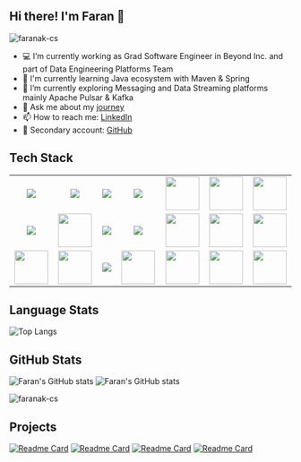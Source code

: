 ## Hi there! I'm Faran 👋
<p align="left"> <img src="https://komarev.com/ghpvc/?username=faranak-cs" alt="faranak-cs" /> </p>

- 💻 I’m currently working as Grad Software Engineer in Beyond Inc. and part of Data Engineering Platforms Team
- 🔰 I'm currently learning Java ecosystem with Maven & Spring
- 🔎 I’m currently exploring Messaging and Data Streaming platforms mainly Apache Pulsar & Kafka 
- 💬 Ask me about my [journey](https://github.com/user-attachments/assets/ca74e1da-b7c8-4387-8f79-4943e5dcbd53)
- 📫 How to reach me: [LinkedIn](https://www.linkedin.com/in/faranahmadk)
- 🔖 Secondary account: [GitHub](https://github.com/farankhanatu)
## Tech Stack
<table width="100">
<tr>
    <td align='center' width="190">
        <img src="https://www.vectorlogo.zone/logos/nodejs/nodejs-ar21.svg">
    </td>
   <td align='center' width="190">
        <img src="https://upload.wikimedia.org/wikipedia/commons/6/64/Expressjs.png">
    </td>
     <td align='center' width="190">
        <img src="https://upload.wikimedia.org/wikipedia/commons/4/44/Spring_Framework_Logo_2018.svg">
    </td>
    <td align='center' width="190">
        <img src="https://www.vectorlogo.zone/logos/reactjs/reactjs-ar21.svg">
    </td>
    <td align='center' width="190">
        <img src="https://upload.wikimedia.org/wikipedia/commons/4/4e/Angularjsoldicon.png" width="60">
    </td>
    <td align='center' width="190">
        <img src="https://upload.wikimedia.org/wikipedia/commons/7/7d/Microsoft_.NET_logo.svg" width="60">
    </td>
    <td align='center' width="190">
        <img src="https://upload.wikimedia.org/wikipedia/commons/7/75/Django_logo.svg" width="60">
    </td>
</tr>
<tr>
    <td align='center' width="190">
        <img src="https://hardhat.org/_next/static/media/hardhat-logo.5c5f687b.svg">
    </td>
    <td align='center'>
        <img src="https://github.com/faranak-cs/faranak-cs/assets/73027299/ff819526-71ab-40e1-b8c6-95453153f955"  height="60">
    </td>
    <td align='center'>
        <img src="https://www.openzeppelin.com/hubfs/raw_assets/public/oz_2022/images/homepage/openzep.svg">
    </td>
    <td align='center'>
        <img src="https://download.logo.wine/logo/MySQL/MySQL-Logo.wine.png" >
    </td>
    <td align='center'>
        <img src="https://github.com/faranak-cs/faranak-cs/assets/73027299/3b91e8aa-80c6-4cd7-9696-69411430b183" height="60">
    </td>
    <td align='center'>
        <img src="https://upload.wikimedia.org/wikipedia/commons/9/93/Amazon_Web_Services_Logo.svg" height="60">
    </td>
     <td align='center'>
        <img src="https://upload.wikimedia.org/wikipedia/commons/5/51/Google_Cloud_logo.svg" height="60">
    </td>
</tr>
<tr>
    <td align='center'>
        <img src="https://upload.wikimedia.org/wikipedia/commons/0/04/Terraform_Logo.svg" height="60">
    </td>
    <td align='center'>
        <img src="https://upload.wikimedia.org/wikipedia/commons/e/e9/Jenkins_logo.svg" height="60">
    </td>
    <td align='center'>
        <img src="https://github.com/faranak-cs/faranak-cs/assets/73027299/6a3f0fa7-2b7d-4bbd-ab32-2c15ad066c00">
    </td>
    <td align='center'>
        <img src="https://github.com/faranak-cs/faranak-cs/assets/73027299/420d0861-1b04-4bcb-948c-0905815291be" height="60">
    </td>
    <td align='center'>
        <img src="https://github.com/faranak-cs/faranak-cs/assets/73027299/ffcdf6e4-cdaf-481b-b16c-dbc5025b7d6f" height="60">
    </td>
    <td align='center'>
        <img src="https://upload.wikimedia.org/wikipedia/commons/1/1d/PyCharm_Icon.svg" height="60">
    </td>
    <td align='center'>
        <img src="https://upload.wikimedia.org/wikipedia/commons/e/ef/JetBrains_IntelliJ_IDEA_Product_Icon.svg" height="60">
    </td>
</tr>
</table>

## Language Stats
![Top Langs](https://github-readme-stats.vercel.app/api/top-langs/?username=faranak-cs&langs_count=10&layout=compact&hide=C)
## GitHub Stats
![Faran's GitHub stats](https://github-readme-stats.vercel.app/api?username=faranak-cs&hide=stars&show=reviews,prs_merged&show_icons=true&hide_rank=true)
![Faran's GitHub stats](https://github-readme-stats.vercel.app/api?username=farankhanatu&hide=stars&show=reviews,prs_merged&show_icons=true&hide_rank=true)
<p><img src="https://github-readme-streak-stats.herokuapp.com/?user=faranak-cs" alt="faranak-cs" /></p>

## Projects
[![Readme Card](https://github-readme-stats.vercel.app/api/pin/?username=faranak-cs&repo=cbdc)](https://github.com/faranak-cs/cbdc)
[![Readme Card](https://github-readme-stats.vercel.app/api/pin/?username=faranak-cs&repo=rag)](https://github.com/faranak-cs/rag)
[![Readme Card](https://github-readme-stats.vercel.app/api/pin/?username=faranak-cs&repo=Regulatory-lending-ethDublin24)](https://github.com/faranak-cs/Regulatory-lending-ethDublin24)
[![Readme Card](https://github-readme-stats.vercel.app/api/pin/?username=faranak-cs&repo=AI_Hackathon_challange_RAG)](https://github.com/faranak-cs/AI_Hackathon_challange_RAG)





